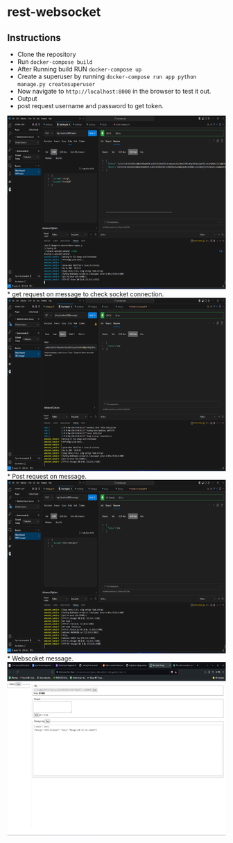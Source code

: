 # rest-websocket


## Instructions
* Clone the repository
* Run ```docker-compose build```
* After Running build RUN ```docker-compose up```
* Create a superuser by running ```docker-compose run app python manage.py createsuperuser```
* Now navigate to ```http://localhost:8000``` in the browser to test it out.
* Output
* post request username and password to get token.
<img alt="ouput" height="400" src="img/token.png">
* get request on message to check socket connection.
<img alt="ouput" height="400" src="img/message_get.png">
* Post request on message.
<img alt="ouput" height="400" src="img/post_message.png">
* Webscoket message.
<img alt="ouput" height="400" src="img/socket message.png">
